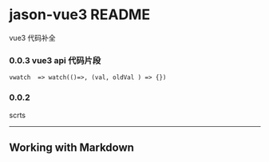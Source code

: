 # jason-vue3 README

vue3 代码补全

### 0.0.3 vue3 api 代码片段

```
vwatch  => watch(()=>, (val, oldVal ) => {})
```

### 0.0.2

scrts  <script lang="ts" setup></script>

---

## Working with Markdown
